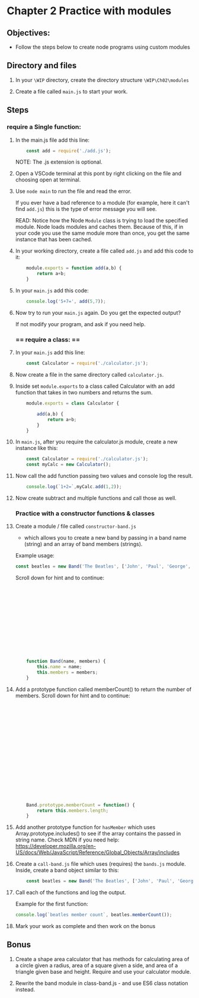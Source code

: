 # Chapter 2 Practice with modules

## Objectives:
* Follow the steps below to create node programs using custom modules

## Directory and files

1. In your `\WIP` directory, create the directory structure `\WIP\Ch02\modules`

1. Create a file called `main.js` to start your work.

## Steps

### require a Single function:

1. In the main.js file add this line:
    ```javascript
        const add = require('./add.js');
    ```

    NOTE: The .js extension is optional.

1. Open a VSCode terminal at this pont by right clicking on the file and choosing open at terminal.

1. Use `node main` to run the file and read the error.
    
    If you ever have a bad reference to a module (for example, here it can't find `add.js`) this is the type of error message you will see.

    READ: Notice how the Node `Module` class is trying to load the specified module. Node loads modules and caches them. Because of this, if in your code you use the same module more than once, you get the same instance that has been cached.

1. In your working directory, create a file called `add.js` and add this code to it:

    ```javascript
        module.exports = function add(a,b) {
            return a+b;
        }
    ```

1. In your `main.js` add this code:
    ```javascript
        console.log('5+7=', add(5,7));
    ```

1. Now try to run your `main.js` again. Do you get the expected output?

    If not modify your program, and ask if you need help.



    ###  == require a class: ==



1. In your `main.js` add this line:
    ```javascript
        const Calculator = require('./calculator.js');
    ```


1. Now create a file in the same directory called `calculator.js`.

1. Inside set `module.exports` to a class called Calculator with an add function that takes in two numbers and returns the sum.

    ```javascript
        module.exports = class Calculator {
    
            add(a,b) {
                return a+b;
            }
        }
    ```

1. In `main.js`, after you require the calculator.js module, create a new instance like this:
    ```javascript
        const Calculator = require('./calculator.js');
        const myCalc = new Calculator();
    ```

1. Now call the add function passing two values and console log the result.
    ```javascript
        console.log(`1+2=`,myCalc.add(1,2));
    ```

1. Now create subtract and multiple functions and call those as well.

    ###  Practice with a constructor functions & classes

1. Create a module / file called `constructor-band.js`
    * which allows you to create a new band by passing in a band name (string) and an array of band members (strings). 

    Example usage: 
    ```javascript
    const beatles = new Band('The Beatles', ['John', 'Paul', 'George', 'Ringo']);
    ```     

    Scroll down for hint and to continue:

    ```javascript














        function Band(name, members) {
            this.name = name;
            this.members = members;
        }
    ```

1. Add a prototype function called memberCount() to return the number of members. Scroll down for hint and to continue:

    ```javascript



















        Band.prototype.memberCount = function() {
            return this.members.length;
        }
    ```

1. Add another prototype function for `hasMember` which uses Array.prototype.includes() to see if the array contains the passed in string name. Check MDN if you need help: https://developer.mozilla.org/en-US/docs/Web/JavaScript/Reference/Global_Objects/Array/includes

1. Create a `call-band.js` file which uses (requires) the `bands.js` module. Inside, create a band object similar to this:
    ```javascript
        const beatles = new Band('The Beatles', ['John', 'Paul', 'George', 'Ringo']);
    ```
    
1. Call each of the functions and log the output. 

    Example for the first function:

    ```javascript
    console.log(`beatles member count`, beatles.memberCount());
    ```

1. Mark your work as complete and then work on the bonus

## Bonus

1. Create a shape area calculator that has methods for calculating area of a circle given a radius, area of a square given a side, and area of a triangle given base and height.
Require and use your calculator module.

1. Rewrite the band module in class-band.js - and use ES6 class notation instead.